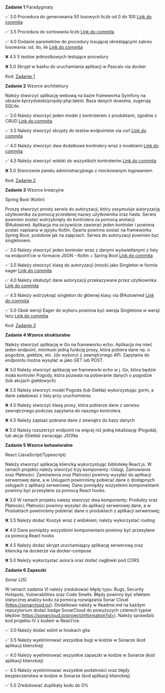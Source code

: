 **Zadanie 1** Paradygmaty

:white_check_mark: 3.0 Procedura do generowania 50 losowych liczb od 0 do 100 [Link do commita](https://github.com/JTMalczewski/obiektowe/commit/ce4cc7db0290df364bcff5c4c9d66c816df2d817)

:white_check_mark: 3.5 Procedura do sortowania liczb [Link do commita](https://github.com/JTMalczewski/obiektowe/commit/ce4cc7db0290df364bcff5c4c9d66c816df2d817)

:white_check_mark: 4.0 Dodanie parametrów do procedury losującej określającymi zakres losowania: od, do, ile [Link do commita](https://github.com/JTMalczewski/obiektowe/commit/ce4cc7db0290df364bcff5c4c9d66c816df2d817)

:x: 4.5 5 testów jednostkowych testujące procedury

:x: 5.0 Skrypt w bashu do uruchamiania aplikacji w Pascalu via docker


Kod: [Zadanie 1](https://github.com/JTMalczewski/obiektowe/tree/main/Zadanie%201)

**Zadanie 2** Wzorce architektury

Należy stworzyć aplikację webową na bazie frameworka Symfony na obrazie kprzystalski/projobj-php:latest. Baza danych dowolna, sugeruję SQLite.

:white_check_mark: 3.0 Należy stworzyć jeden model z kontrolerem z produktami, zgodnie z CRUD [Link do commita](https://github.com/JTMalczewski/obiektowe/commit/04afd3f5548160476a36397f77d2f7a1cd7027df)

:white_check_mark: 3.5 Należy stworzyć skrypty do testów endpointów via curl [Link do commita](https://github.com/JTMalczewski/obiektowe/commit/d96bd44b22f62e81c61a6bf8ad52b483207fd6f9)

:white_check_mark: 4.0 Należy stworzyć dwa dodatkowe kontrolery wraz z modelami [Link do commita](https://github.com/JTMalczewski/obiektowe/commit/8fae87ef31aa68f97c98eafcf3a77284c550846d)

:white_check_mark: 4.5 Należy stworzyć widoki do wszystkich kontrolerów [Link do commita](https://github.com/JTMalczewski/obiektowe/commit/e0df54c0221d69e1a6c5f8829553bb1f215419f8)

:x: 5.0 Stworzenie panelu administracyjnego z mockowanym logowaniem 

Kod: [Zadanie 2](https://github.com/JTMalczewski/obiektowe/tree/main/Zadanie%202)

**Zadanie 3** Wzorce kreacyjne

Spring Boot (Kotlin)

Proszę stworzyć prosty serwis do autoryzacji, który zasymuluje autoryzację użytkownika za pomocą przesłanej nazwy użytkownika oraz hasła. Serwis powinien zostać wstrzyknięty do kontrolera za pomocą anotacji @Autowired. Aplikacja ma oczywiście zawierać jeden kontroler i powinna zostać napisana w języku Kotlin. Oparta powinna zostać na frameworku Spring Boot, podobnie jak na zajęciach. Serwis do autoryzacji powinien być singletonem.

:white_check_mark: 3.0 Należy stworzyć jeden kontroler wraz z danymi wyświetlanymi z listy na endpoint’cie w formacie JSON - Kotlin + Spring Boot [Link do commita](https://github.com/JTMalczewski/obiektowe/commit/8fae87ef31aa68f97c98eafcf3a77284c550846d)

:white_check_mark: 3.5 Należy stworzyć klasę do autoryzacji (mock) jako Singleton w formie eager [Link do commita](https://github.com/JTMalczewski/obiektowe/commit/8fae87ef31aa68f97c98eafcf3a77284c550846d)

:white_check_mark: 4.0 Należy obsłużyć dane autoryzacji przekazywane przez użytkownika [Link do commita](https://github.com/JTMalczewski/obiektowe/commit/8fae87ef31aa68f97c98eafcf3a77284c550846d)

:white_check_mark: 4.5 Należy wstrzyknąć singleton do głównej klasy via @Autowired [Link do commita](https://github.com/JTMalczewski/obiektowe/commit/8fae87ef31aa68f97c98eafcf3a77284c550846d)

:white_check_mark: 5.0 Obok wersji Eager do wyboru powinna być wersja Singletona w wersji lazy [Link do commita](https://github.com/JTMalczewski/obiektowe/commit/8fae87ef31aa68f97c98eafcf3a77284c550846d)

Kod: [Zadanie 3](https://github.com/JTMalczewski/obiektowe/tree/main/Zadanie%203)

**Zadanie 4 Wzorce strukturalne**

Należy stworzyć aplikację w Go na frameworku echo. Aplikacja ma mieć jeden endpoint, minimum jedną funkcję proxy, która pobiera dane np. o pogodzie, giełdzie, etc. (do wyboru) z zewnętrznego API. Zapytania do endpointu można wysyłać w jako GET lub POST.

:x: 3.0 Należy stworzyć aplikację we frameworki echo w j. Go, która będzie miała kontroler Pogody, która pozwala na pobieranie danych o pogodzie (lub akcjach giełdowych)

:x: 3.5 Należy stworzyć model Pogoda (lub Giełda) wykorzystując gorm, a dane załadować z listy przy uruchomieniu

:x: 4.0 Należy stworzyć klasę proxy, która pobierze dane z serwisu zewnętrznego podczas zapytania do naszego kontrolera

:x: 4.5 Należy zapisać pobrane dane z zewnątrz do bazy danych

:x: 5.0 Należy rozszerzyć endpoint na więcej niż jedną lokalizację (Pogoda), lub akcje (Giełda) zwracając JSONa

**Zadanie 5 Wzorce behawioralne**

React (JavaScript/Typescript)

Należy stworzyć aplikację kliencką wykorzystując bibliotekę React.js. W ramach projektu należy stworzyć trzy komponenty: Uslugi, Zamowienia oraz Płatności. Zamówienia oraz Płatności powinny wysyłać do aplikacji serwerowej dane, a w Uslugach powinniśmy pobierać dane o dostępnych usługach z aplikacji serwerowej. Dane pomiędzy wszystkimi komponentami powinny być przesyłane za pomocą React hooks.

:x: 3.0 W ramach projektu należy stworzyć dwa komponenty: Produkty oraz Płatności; Płatności powinny wysyłać do aplikacji serwerowej dane, a w Produktach powinniśmy pobierać dane o produktach z aplikacji serwerowej;

:x: 3.5 Należy dodać Koszyk wraz z widokiem; należy wykorzystać routing

:x: 4.0 Dane pomiędzy wszystkimi komponentami powinny być przesyłane za pomocą React hooks

:x: 4.5 Należy dodać skrypt uruchamiający aplikację serwerową oraz kliencką na dockerze via docker-compose

:x: 5.0 Należy wykorzystać axios’a oraz dodać nagłówki pod CORS

**Zadanie 6 Zapaszki**

Sonar (JS)

W ramach zadania VI należy zredukować błędy typu: Bugs, Security Hotspots, Vulnerabilities oraz Code Smells. Błędy powinny być efektem statycznej analizy kodu za pomocą rozwiązania Sonar Cloud (https://sonarcloud.io/). Dodatkowo należy w Readme.md na każdym repozytorium dodać badge SonarCloud do powyższych czterech typów błędów (https://sonarcloud.io/project/information?id=). Należy sprawdzić kod projektu IV z kodem w React’cie.

:white_check_mark: 3.0 Należy dodać eslint w hookach gita

:white_check_mark: 3.5 Należy wyeliminować wszystkie bugi w kodzie w Sonarze (kod aplikacji klienckiej)

:white_check_mark: 4.0 Należy wyeliminować wszystkie zapaszki w kodzie w Sonarze (kod aplikacji klienckiej)

:white_check_mark: 4.5 Należy wyeliminować wszystkie podatności oraz błędy bezpieczeństwa w kodzie w Sonarze (kod aplikacji klienckiej)

:white_check_mark: 5.0 Zredukować duplikaty kodu do 0%
